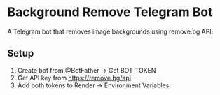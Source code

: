 # Background Remove Telegram Bot

A Telegram bot that removes image backgrounds using remove.bg API.

## Setup
1. Create bot from @BotFather → Get BOT_TOKEN
2. Get API key from https://remove.bg/api
3. Add both tokens to Render → Environment Variables

